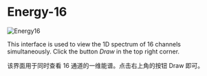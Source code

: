 <!-- OFFLINE_Energy-16.md --- 
;; 
;; Description: 
;; Author: Hongyi Wu(吴鸿毅)
;; Email: wuhongyi@qq.com 
;; Created: 日 10月  7 08:57:05 2018 (+0800)
;; Last-Updated: 六 10月 20 19:24:47 2018 (+0800)
;;           By: Hongyi Wu(吴鸿毅)
;;     Update #: 2
;; URL: http://wuhongyi.cn -->

# Energy-16

![Energy16](/img/Energy16.png)

This interface is used to view the 1D spectrum of 16 channels simultaneously. Click the button *Draw* in the top right corner.

该界面用于同时查看 16 通道的一维能谱。点击右上角的按钮 Draw 即可。


<!-- OFFLINE_Energy-16.md ends here -->

